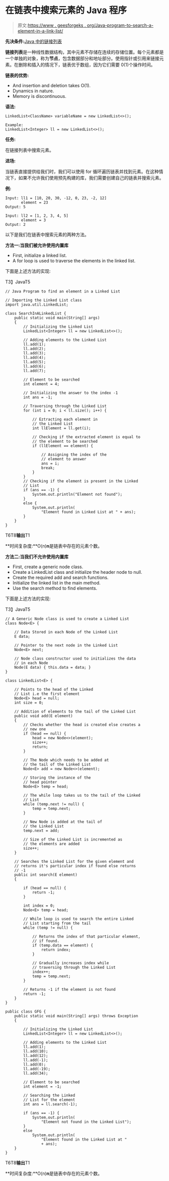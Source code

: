 # 在链表中搜索元素的 Java 程序

> 原文:[https://www . geesforgeks . org/Java-program-to-search-a-element-in-a-link-list/](https://www.geeksforgeeks.org/java-program-to-search-an-element-in-a-linked-list/)

**先决条件:**[Java 中的链接列表](https://www.geeksforgeeks.org/linked-list-in-java/)

**链接列表**是一种线性数据结构，其中元素不存储在连续的存储位置。每个元素都是一个单独的对象，称为**节点**，包含数据部分和地址部分。使用指针或引用来链接元素。在删除和插入的情况下，链表优于数组，因为它们需要 0(1)个操作时间。

**链表的优势:**

*   And insertion and deletion takes O(1).
*   Dynamics in nature.
*   Memory is discontinuous.

**语法:**

```
LinkedList<ClassName> variableName = new LinkedList<>();

Example:
LinkedList<Integer> ll = new LinkedList<>();

```

**任务:**

在链接列表中搜索元素。

**进场:**

当链表直接提供给我们时，我们可以使用 for 循环遍历链表并找到元素。在这种情况下，如果不允许我们使用预先构建的库，我们需要创建自己的链表并搜索元素。

**例:**

```
Input: ll1 = [10, 20, 30, -12, 0, 23, -2, 12] 
       element = 23
Output: 5

Input: ll2 = [1, 2, 3, 4, 5]
       element = 3
Output: 2

```

以下是我们在链表中搜索元素的两种方法。

**方法一:当我们被允许使用内置库**

*   First, initialize a linked list.
*   A for loop is used to traverse the elements in the linked list.

下面是上述方法的实现:

T3】JavaT5

```
// Java Program to find an element in a Linked List

// Importing the Linked List class
import java.util.LinkedList;

class SearchInALinkedList {
    public static void main(String[] args)
    {
        // Initializing the Linked List
        LinkedList<Integer> ll = new LinkedList<>();

        // Adding elements to the Linked List
        ll.add(1);
        ll.add(2);
        ll.add(3);
        ll.add(4);
        ll.add(5);
        ll.add(6);
        ll.add(7);

        // Element to be searched
        int element = 4;

        // Initializing the answer to the index -1
        int ans = -1;

        // Traversing through the Linked List
        for (int i = 0; i < ll.size(); i++) {

            // Eztracting each element in
            // the Linked List
            int llElement = ll.get(i);

            // Checking if the extracted element is equal to
            // the element to be searched
            if (llElement == element) {

                // Assigning the index of the
                // element to answer
                ans = i;
                break;
            }
        }
        // Checking if the element is present in the Linked
        // List
        if (ans == -1) {
            System.out.println("Element not found");
        }
        else {
            System.out.println(
                "Element found in Linked List at " + ans);
        }
    }
}
```

T6T8**输出**T1

**时间复杂度:**O(n)**n**是链表中存在的元素个数。

**方法二:当我们不允许使用内置库**

*   First, create a generic node class.
*   Create a LinkedList class and initialize the header node to null.
*   Create the required add and search functions.
*   Initialize the linked list in the main method.
*   Use the search method to find elements.

下面是上述方法的实现:

T3】JavaT5

```
// A Generic Node class is used to create a Linked List
class Node<E> {

    // Data Stored in each Node of the Linked List
    E data;

    // Pointer to the next node in the Linked List
    Node<E> next;

    // Node class constructor used to initializes the data
    // in each Node
    Node(E data) { this.data = data; }
}

class LinkedList<E> {

    // Points to the head of the Linked
    // List i.e the first element
    Node<E> head = null;
    int size = 0;

    // Addition of elements to the tail of the Linked List
    public void add(E element)
    {
        // Checks whether the head is created else creates a
        // new one
        if (head == null) {
            head = new Node<>(element);
            size++;
            return;
        }

        // The Node which needs to be added at
        // the tail of the Linked List
        Node<E> add = new Node<>(element);

        // Storing the instance of the
        // head pointer
        Node<E> temp = head;

        // The while loop takes us to the tail of the Linked
        // List
        while (temp.next != null) {
            temp = temp.next;
        }

        // New Node is added at the tail of
        // the Linked List
        temp.next = add;

        // Size of the Linked List is incremented as
        // the elements are added
        size++;
    }

    // Searches the Linked List for the given element and
    // returns it's particular index if found else returns
    // -1
    public int search(E element)
    {

        if (head == null) {
            return -1;
        }

        int index = 0;
        Node<E> temp = head;

        // While loop is used to search the entire Linked
        // List starting from the tail
        while (temp != null) {

            // Returns the index of that particular element,
            // if found.
            if (temp.data == element) {
                return index;
            }

            // Gradually increases index while
            // traversing through the Linked List
            index++;
            temp = temp.next;
        }

        // Returns -1 if the element is not found
        return -1;
    }
}

public class GFG {
    public static void main(String[] args) throws Exception
    {

        // Initializing the Linked List
        LinkedList<Integer> ll = new LinkedList<>();

        // Adding elements to the Linked List
        ll.add(1);
        ll.add(10);
        ll.add(12);
        ll.add(-1);
        ll.add(0);
        ll.add(-19);
        ll.add(34);

        // Element to be searched
        int element = -1;

        // Searching the Linked
        // List for the element
        int ans = ll.search(-1);

        if (ans == -1) {
            System.out.println(
                "Element not found in the Linked List");
        }
        else
            System.out.println(
                "Element found in the Linked List at "
                + ans);
    }
}
```

T6T8**输出**T1

**时间复杂度:**O(n)**n**是链表中存在的元素个数。
